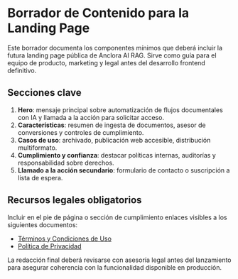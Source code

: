 # Borrador de Contenido para la Landing Page

Este borrador documenta los componentes mínimos que deberá incluir la futura landing page pública de Anclora AI RAG. Sirve como guía para el equipo de producto, marketing y legal antes del desarrollo frontend definitivo.

## Secciones clave

1. **Hero**: mensaje principal sobre automatización de flujos documentales con IA y llamada a la acción para solicitar acceso.
2. **Características**: resumen de ingesta de documentos, asesor de conversiones y controles de cumplimiento.
3. **Casos de uso**: archivado, publicación web accesible, distribución multiformato.
4. **Cumplimiento y confianza**: destacar políticas internas, auditorías y responsabilidad sobre derechos.
5. **Llamado a la acción secundario**: formulario de contacto o suscripción a lista de espera.

## Recursos legales obligatorios

Incluir en el pie de página o sección de cumplimiento enlaces visibles a los siguientes documentos:

- [Términos y Condiciones de Uso](docs/legal/terms.md)
- [Política de Privacidad](docs/legal/privacy.md)

La redacción final deberá revisarse con asesoría legal antes del lanzamiento para asegurar coherencia con la funcionalidad disponible en producción.
